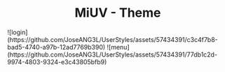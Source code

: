 <h1 align="center">MiUV - Theme</h1>
![login](https://github.com/JoseANG3L/UserStyles/assets/57434391/c3c4f7b8-bad5-4740-a97b-12ad7769b390)
![menu](https://github.com/JoseANG3L/UserStyles/assets/57434391/77db1c2d-9974-4803-9324-e3c43805bfb9)
